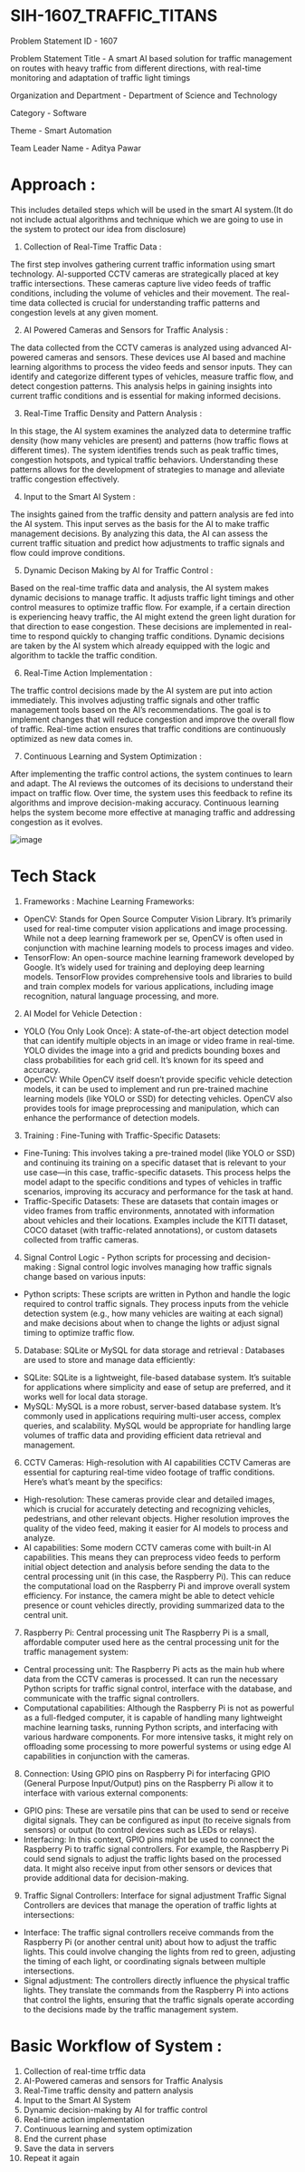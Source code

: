 # SIH-1607_TRAFFIC_TITANS

Problem Statement ID	- 1607

Problem Statement Title - A smart AI based solution for traffic management on routes with heavy traffic from different directions, with real-time monitoring and adaptation of traffic light timings

Organization and Department	- Department of Science and Technology

Category	- Software

Theme	- Smart Automation

Team Leader Name - Aditya Pawar

#  Approach :
This includes detailed steps which will be used in the smart AI system.(It do not include actual algorithms and technique which we are going to use in the system to protect our idea from disclosure)
1. Collection of Real-Time Traffic Data :

The first step involves gathering current traffic information using smart technology. AI-supported CCTV cameras are strategically placed at key traffic intersections. These cameras capture live video feeds of traffic conditions, including the volume of vehicles and their movement. The real-time data collected is crucial for understanding traffic patterns and congestion levels at any given moment.
   
2. AI Powered Cameras and Sensors for Traffic Analysis : 

The data collected from the CCTV cameras is analyzed using advanced AI-powered cameras and sensors. These devices use AI based and machine learning algorithms to process the video feeds and sensor inputs. They can identify and categorize different types of vehicles, measure traffic flow, and detect congestion patterns. This analysis helps in gaining insights into current traffic conditions and is essential for making informed decisions.
   
3. Real-Time Traffic Density and Pattern Analysis : 

In this stage, the AI system examines the analyzed data to determine traffic density (how many vehicles are present) and patterns (how traffic flows at different times). The system identifies trends such as peak traffic times, congestion hotspots, and typical traffic behaviors. Understanding these patterns allows for the development of strategies to manage and alleviate traffic congestion effectively.
   
4. Input to the Smart AI System : 

The insights gained from the traffic density and pattern analysis are fed into the AI system. This input serves as the basis for the AI to make traffic management decisions. By analyzing this data, the AI can assess the current traffic situation and predict how adjustments to traffic signals and flow could improve conditions.
   
5. Dynamic Decison Making by AI for Traffic Control : 

Based on the real-time traffic data and analysis, the AI system makes dynamic decisions to manage traffic. It adjusts traffic light timings and other control measures to optimize traffic flow. For example, if a certain direction is experiencing heavy traffic, the AI might extend the green light duration for that direction to ease congestion. These decisions are implemented in real-time to respond quickly to changing traffic conditions.
Dynamic decisions are taken by the AI system which already equipped with the logic and algorithm to tackle the traffic condition.

6. Real-Time Action Implementation : 

The traffic control decisions made by the AI system are put into action immediately. This involves adjusting traffic signals and other traffic management tools based on the AI’s recommendations. The goal is to implement changes that will reduce congestion and improve the overall flow of traffic. Real-time action ensures that traffic conditions are continuously optimized as new data comes in.

7. Continuous Learning and System Optimization : 

After implementing the traffic control actions, the system continues to learn and adapt. The AI reviews the outcomes of its decisions to understand their impact on traffic flow. Over time, the system uses this feedback to refine its algorithms and improve decision-making accuracy. Continuous learning helps the system become more effective at managing traffic and addressing congestion as it evolves.

![image](https://github.com/user-attachments/assets/afee7820-1f45-4fb1-9e53-c2c169d8328a)

# Tech Stack

1. Frameworks :
Machine Learning Frameworks:
- OpenCV:
Stands for Open Source Computer Vision Library. It’s primarily used for real-time computer vision applications and image processing. While not a deep learning framework per se, OpenCV is often used in conjunction with machine learning models to process images and video.
- TensorFlow:
An open-source machine learning framework developed by Google. It’s widely used for training and deploying deep learning models. TensorFlow provides comprehensive tools and libraries to build and train complex models for various applications, including image recognition, natural language processing, and more.

2. AI Model for Vehicle Detection :
- YOLO (You Only Look Once):
A state-of-the-art object detection model that can identify multiple objects in an image or video frame in real-time. YOLO divides the image into a grid and predicts bounding boxes and class probabilities for each grid cell. It’s known for its speed and accuracy.
- OpenCV:
While OpenCV itself doesn’t provide specific vehicle detection models, it can be used to implement and run pre-trained machine learning models (like YOLO or SSD) for detecting vehicles. OpenCV also provides tools for image preprocessing and manipulation, which can enhance the performance of detection models.

3. Training :
Fine-Tuning with Traffic-Specific Datasets:
- Fine-Tuning:
This involves taking a pre-trained model (like YOLO or SSD) and continuing its training on a specific dataset that is relevant to your use case—in this case, traffic-specific datasets. This process helps the model adapt to the specific conditions and types of vehicles in traffic scenarios, improving its accuracy and performance for the task at hand.
- Traffic-Specific Datasets:
These are datasets that contain images or video frames from traffic environments, annotated with information about vehicles and their locations. Examples include the KITTI dataset, COCO dataset (with traffic-related annotations), or custom datasets collected from traffic cameras.

4. Signal Control Logic - Python scripts for processing and decision-making :
Signal control logic involves managing how traffic signals change based on various inputs:
- Python scripts:
These scripts are written in Python and handle the logic required to control traffic signals. They process inputs from the vehicle detection system (e.g., how many vehicles are waiting at each signal) and make decisions about when to change the lights or adjust signal timing to optimize traffic flow.

5. Database: SQLite or MySQL for data storage and retrieval :
Databases are used to store and manage data efficiently:
- SQLite:
SQLite is a lightweight, file-based database system. It’s suitable for applications where simplicity and ease of setup are preferred, and it works well for local data storage.
- MySQL:
MySQL is a more robust, server-based database system. It’s commonly used in applications requiring multi-user access, complex queries, and scalability. MySQL would be appropriate for handling large volumes of traffic data and providing efficient data retrieval and management.

6. CCTV Cameras: High-resolution with AI capabilities
CCTV Cameras are essential for capturing real-time video footage of traffic conditions. Here’s what’s meant by the specifics:
- High-resolution:
These cameras provide clear and detailed images, which is crucial for accurately detecting and recognizing vehicles, pedestrians, and other relevant objects. Higher resolution improves the quality of the video feed, making it easier for AI models to process and analyze.
- AI capabilities:
Some modern CCTV cameras come with built-in AI capabilities. This means they can preprocess video feeds to perform initial object detection and analysis before sending the data to the central processing unit (in this case, the Raspberry Pi). This can reduce the computational load on the Raspberry Pi and improve overall system efficiency. For instance, the camera might be able to detect vehicle presence or count vehicles directly, providing summarized data to the central unit.

7. Raspberry Pi: Central processing unit
The Raspberry Pi is a small, affordable computer used here as the central processing unit for the traffic management system:
- Central processing unit:
The Raspberry Pi acts as the main hub where data from the CCTV cameras is processed. It can run the necessary Python scripts for traffic signal control, interface with the database, and communicate with the traffic signal controllers.
- Computational capabilities:
Although the Raspberry Pi is not as powerful as a full-fledged computer, it is capable of handling many lightweight machine learning tasks, running Python scripts, and interfacing with various hardware components. For more intensive tasks, it might rely on offloading some processing to more powerful systems or using edge AI capabilities in conjunction with the cameras.

8. Connection: Using GPIO pins on Raspberry Pi for interfacing
GPIO (General Purpose Input/Output) pins on the Raspberry Pi allow it to interface with various external components:
- GPIO pins:
These are versatile pins that can be used to send or receive digital signals. They can be configured as input (to receive signals from sensors) or output (to control devices such as LEDs or relays).
- Interfacing:
In this context, GPIO pins might be used to connect the Raspberry Pi to traffic signal controllers. For example, the Raspberry Pi could send signals to adjust the traffic lights based on the processed data. It might also receive input from other sensors or devices that provide additional data for decision-making.

9. Traffic Signal Controllers: Interface for signal adjustment
Traffic Signal Controllers are devices that manage the operation of traffic lights at intersections:
- Interface:
The traffic signal controllers receive commands from the Raspberry Pi (or another central unit) about how to adjust the traffic lights. This could involve changing the lights from red to green, adjusting the timing of each light, or coordinating signals between multiple intersections.
- Signal adjustment:
The controllers directly influence the physical traffic lights. They translate the commands from the Raspberry Pi into actions that control the lights, ensuring that the traffic signals operate according to the decisions made by the traffic management system.

# Basic Workflow of System :

1. Collection of real-time trffic data
2. AI-Powered cameras and sensors for Traffic Analysis
3. Real-Time traffic density and pattern analysis
4. Input to the Smart AI System
5. Dynamic decision-making by AI for traffic control
6. Real-time action implementation
7. Continuous learning and system optimization
8. End the current phase
9. Save the data in servers
10. Repeat it again
